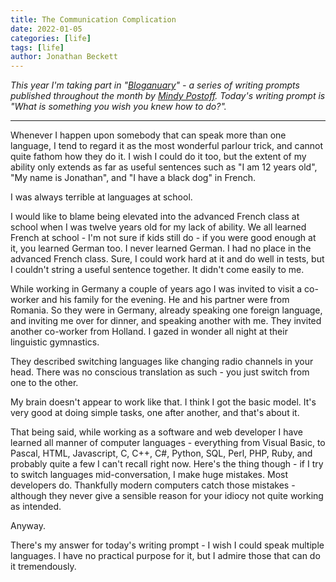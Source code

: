 ```yaml
---
title: The Communication Complication
date: 2022-01-05
categories: [life]
tags: [life]
author: Jonathan Beckett
---
```


*This year I'm taking part in "[Bloganuary](https://bloganuary.wordpress.com/)" - a series of writing prompts published throughout the month by [Mindy Postoff](https://bloganuary.wordpress.com/author/mindywoothemes/). Today's writing prompt is "What is something you wish you knew how to do?".*

---

Whenever I happen upon somebody that can speak more than one language, I tend to regard it as the most wonderful parlour trick, and cannot quite fathom how they do it. I wish I could do it too, but the extent of my ability only extends as far as useful sentences such as "I am 12 years old", "My name is Jonathan", and "I have a black dog" in French.

I was always terrible at languages at school.

I would like to blame being elevated into the advanced French class at school when I was twelve years old for my lack of ability. We all learned French at school - I'm not sure if kids still do - if you were good enough at it, you learned German too. I never learned German. I had no place in the advanced French class. Sure, I could work hard at it and do well in tests, but I couldn't string a useful sentence together. It didn't come easily to me.

While working in Germany a couple of years ago I was invited to visit a co-worker and his family for the evening. He and his partner were from Romania. So they were in Germany, already speaking one foreign language, and inviting me over for dinner, and speaking another with me. They invited another co-worker from Holland. I gazed in wonder all night at their linguistic gymnastics.

They described switching languages like changing radio channels in your head. There was no conscious translation as such - you just switch from one to the other.

My brain doesn't appear to work like that. I think I got the basic model. It's very good at doing simple tasks, one after another, and that's about it.

That being said, while working as a software and web developer I have learned all manner of computer languages - everything from Visual Basic, to Pascal, HTML, Javascript, C, C++, C#, Python, SQL, Perl, PHP, Ruby, and probably quite a few I can't recall right now. Here's the thing though - if I try to switch languages mid-conversation, I make huge mistakes. Most developers do. Thankfully modern computers catch those mistakes - although they never give a sensible reason for your idiocy not quite working as intended.

Anyway.

There's my answer for today's writing prompt - I wish I could speak multiple languages. I have no practical purpose for it, but I admire those that can do it tremendously.